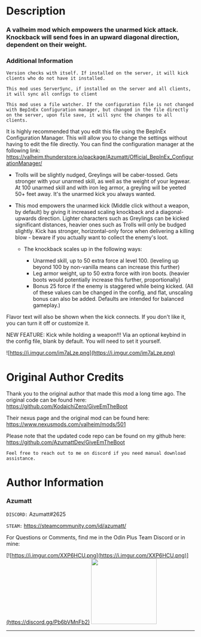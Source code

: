 # Description

### A valheim mod which empowers the unarmed kick attack. Knockback will send foes in an upward diagonal direction, dependent on their weight.

### Additional Information

`Version checks with itself. If installed on the server, it will kick clients who do not have it installed.`

`This mod uses ServerSync, if installed on the server and all clients, it will sync all configs to client`

`This mod uses a file watcher. If the configuration file is not changed with BepInEx Configuration manager, but changed in the file directly on the server, upon file save, it will sync the changes to all clients.`


It is highly recommended that you edit this file using the BepInEx Configuration Manager. This will allow you to change the settings without having to edit the file directly. You can find the configuration manager at the following link: https://valheim.thunderstore.io/package/Azumatt/Official_BepInEx_ConfigurationManager/

- Trolls will be slightly nudged, Greylings will be caber-tossed. Gets stronger with your unarmed skill, as well as the weight of your legwear. At 100 unarmed skill and with iron leg armor, a greyling will be yeeted 50+ feet away. It's the unarmed kick you always wanted.
- This mod empowers the unarmed kick (Middle click without a weapon, by default) by giving it increased scaling knockback and a diagonal-upwards direction. Lighter characters such as Greylings can be kicked significant distances, heavier ones such as Trolls will only be budged slightly. Kick has stronger, horizontal-only force when delivering a killing blow - beware if you actually want to collect the enemy's loot.

    - The knockback scales up in the following ways:

        - Unarmed skill, up to 50 extra force al level 100. (leveling up beyond 100 by non-vanilla means can increase this further)
        - Leg armor weight, up to 50 extra force with iron boots. (heavier boots would potentially increase this further, proportionally)
        - Bonus 25 force if the enemy is staggered while being kicked.
          (All of these values can be changed in the config, and flat, unscaling bonus can also be added. Defaults are intended for balanced gameplay.)

Flavor text will also be shown when the kick connects. If you don't like it, you can turn it off or customize it.

NEW FEATURE: Kick while holding a weapon!!! Via an optional keybind in the config file, blank by default. You will need to set it yourself.


![https://i.imgur.com/im7aLze.png](https://i.imgur.com/im7aLze.png)


# Original Author Credits
Thank you to the original author that made this mod a long time ago. The original code can be found here: https://github.com/KodaichiZero/GiveEmTheBoot

Their nexus page and the original mod can be found here: https://www.nexusmods.com/valheim/mods/501


Please note that the updated code repo can be found on my github here: https://github.com/AzumattDev/GiveEmTheBoot


`Feel free to reach out to me on discord if you need manual download assistance.`

# Author Information

### Azumatt

`DISCORD:` Azumatt#2625

`STEAM:` https://steamcommunity.com/id/azumatt/

For Questions or Comments, find me in the Odin Plus Team Discord or in mine:

[![https://i.imgur.com/XXP6HCU.png](https://i.imgur.com/XXP6HCU.png)](https://discord.gg/Pb6bVMnFb2)
<a href="https://discord.gg/pdHgy6Bsng"><img src="https://i.imgur.com/Xlcbmm9.png" href="https://discord.gg/pdHgy6Bsng" width="175" height="175"></a>
***